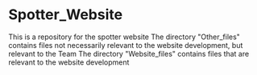 # Spotter_Website
This is a repository for the spotter website
The directory "Other_files" contains files not necessarily relevant to the website development, but relevant to the Team 
The directory "Website_files" contains files that are relevant to the website development
